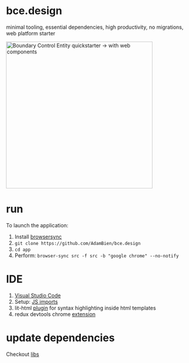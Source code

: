 # bce.design

minimal tooling, essential dependencies, high productivity, no migrations, web platform starter

<img src="https://repository-images.githubusercontent.com/355100926/4731b900-979e-11eb-9014-3b30688cc691" alt="Boundary Control Entity quickstarter -> with web components" height="400"/>

# run

To launch the application:

1. Install [browsersync](https://www.browsersync.io)
2. `git clone https://github.com/AdamBien/bce.design`
3. `cd app`
4. Perform: `browser-sync src -f src -b "google chrome" --no-notify`

# IDE

1. [Visual Studio Code](https://code.visualstudio.com)
2. Setup: [JS imports](https://www.adam-bien.com/roller/abien/entry/fixing_es_6_import_autocompletion)
3. lit-html [plugin](https://marketplace.visualstudio.com/items?itemName=bierner.lit-html) for syntax highlighting inside html templates
4. redux devtools chrome [extension](https://github.com/zalmoxisus/redux-devtools-extension)

# update dependencies

Checkout [libs](https://github.com/AdamBien/bce.design/tree/main/libs)
